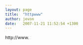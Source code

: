 ```yaml
---
layout: page
title:  "httpwww"
author: jevon
date:   2007-11-21 11:52:54 +1300
---
```


http<!-- -->://www.
